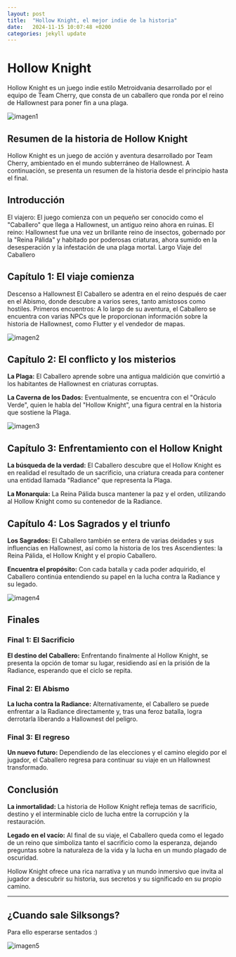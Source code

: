 ```yaml
---
layout: post
title:  "Hollow Knight, el mejor indie de la historia"
date:   2024-11-15 10:07:48 +0200
categories: jekyll update
---
```


# Hollow Knight

Hollow Knight es un juego indie estilo Metroidvania desarrollado por el equipo de Team Cherry, que consta de un caballero que ronda por el reino de Hallownest para poner fin a una plaga.

![imagen1](https://images.squarespace-cdn.com/content/v1/606d159a953867291018f801/1619987265163-9XILMVT3TK4HZ5X6538M/VH_01_1080pjpg.jpg)

## Resumen de la historia de Hollow Knight

Hollow Knight es un juego de acción y aventura desarrollado por Team Cherry, ambientado en el mundo subterráneo de Hallownest. A continuación, se presenta un resumen de la historia desde el principio hasta el final.

## Introducción
El viajero: El juego comienza con un pequeño ser conocido como el "Caballero" que llega a Hallownest, un antiguo reino ahora en ruinas.
El reino: Hallownest fue una vez un brillante reino de insectos, gobernado por la "Reina Pálida" y habitado por poderosas criaturas, ahora sumido en la desesperación y la infestación de una plaga mortal.
Largo Viaje del Caballero

## Capítulo 1: El viaje comienza

Descenso a Hallownest
El Caballero se adentra en el reino después de caer en el Abismo, donde descubre a varios seres, tanto amistosos como hostiles.
Primeros encuentros: A lo largo de su aventura, el Caballero se encuentra con varias NPCs que le proporcionan información sobre la historia de Hallownest, como Flutter y el vendedor de mapas.

![imagen2](https://steamuserimages-a.akamaihd.net/ugc/1460806828046064208/A7A91A3D54FFEDC3A30F96F5C750C6014E56E428/?imw=512&&ima=fit&impolicy=Letterbox&imcolor=%23000000&letterbox=false)

## Capítulo 2: El conflicto y los misterios

**La Plaga:** El Caballero aprende sobre una antigua maldición que convirtió a los habitantes de Hallownest en criaturas corruptas.

**La Caverna de los Dados:** Eventualmente, se encuentra con el "Oráculo Verde", quien le habla del "Hollow Knight", una figura central en la historia que sostiene la Plaga.

![imagen3](https://ladynolia.com/cdn/shop/products/hollowknightbanco_1500x.jpg?v=1663261871)

## Capítulo 3: Enfrentamiento con el Hollow Knight

**La búsqueda de la verdad:** El Caballero descubre que el Hollow Knight es en realidad el resultado de un sacrificio, una criatura creada para contener una entidad llamada "Radiance" que representa la Plaga.

**La Monarquia:** La Reina Pálida busca mantener la paz y el orden, utilizando al Hollow Knight como su contenedor de la Radiance.

## Capítulo 4: Los Sagrados y el triunfo

**Los Sagrados:** El Caballero también se entera de varias deidades y sus influencias en Hallownest, así como la historia de los tres Ascendientes: la Reina Pálida, el Hollow Knight y el propio Caballero.

**Encuentra el propósito:** Con cada batalla y cada poder adquirido, el Caballero continúa entendiendo su papel en la lucha contra la Radiance y su legado.

![imagen4](https://steamuserimages-a.akamaihd.net/ugc/918040124943345311/EC4F3C717434CCA1AB9EAB0FCD3D3C5BFC81F8D3/?imw=5000&imh=5000&ima=fit&impolicy=Letterbox&imcolor=%23000000&letterbox=false)

## Finales

### Final 1: El Sacrificio

**El destino del Caballero:** Enfrentando finalmente al Hollow Knight, se presenta la opción de tomar su lugar, residiendo así en la prisión de la Radiance, esperando que el ciclo se repita.

### Final 2: El Abismo
**La lucha contra la Radiance:** Alternativamente, el Caballero se puede enfrentar a la Radiance directamente y, tras una feroz batalla, logra derrotarla liberando a Hallownest del peligro.

### Final 3: El regreso
**Un nuevo futuro:** Dependiendo de las elecciones y el camino elegido por el jugador, el Caballero regresa para continuar su viaje en un Hallownest transformado.

## Conclusión
**La inmortalidad:** La historia de Hollow Knight refleja temas de sacrificio, destino y el interminable ciclo de lucha entre la corrupción y la restauración.

**Legado en el vacío:** Al final de su viaje, el Caballero queda como el legado de un reino que simboliza tanto el sacrificio como la esperanza, dejando preguntas sobre la naturaleza de la vida y la lucha en un mundo plagado de oscuridad.

Hollow Knight ofrece una rica narrativa y un mundo inmersivo que invita al jugador a descubrir su historia, sus secretos y su significado en su propio camino.

---

## ¿Cuando sale Silksongs?

Para ello esperarse sentados :)

![imagen5](https://encrypted-tbn0.gstatic.com/images?q=tbn:ANd9GcQty_bnGczV2qGV-elR7FQUZYm1KGRGuk4ybQ&s)